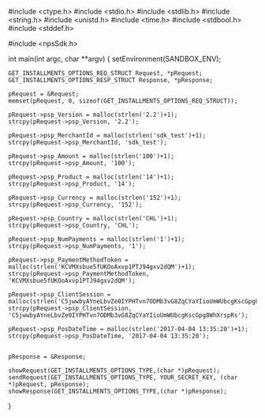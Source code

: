 #include <ctype.h>
#include <stdio.h>
#include <stdlib.h>
#include <string.h>
#include <unistd.h>
#include <time.h>
#include <stdbool.h>
#include <stddef.h>

#include <npsSdk.h>

int main(int argc, char **argv) {
    setEnvironment(SANDBOX_ENV);

    GET_INSTALLMENTS_OPTIONS_REQ_STRUCT Request, *pRequest;
    GET_INSTALLMENTS_OPTIONS_RESP_STRUCT Response, *pResponse;

    pRequest = &Request;
    memset(pRequest, 0, sizeof(GET_INSTALLMENTS_OPTIONS_REQ_STRUCT));

    pRequest->psp_Version = malloc(strlen('2.2')+1);
    strcpy(pRequest->psp_Version, '2.2');

    pRequest->psp_MerchantId = malloc(strlen('sdk_test')+1);
    strcpy(pRequest->psp_MerchantId, 'sdk_test');

    pRequest->psp_Amount = malloc(strlen('100')+1);
    strcpy(pRequest->psp_Amount, '100');

    pRequest->psp_Product = malloc(strlen('14')+1);
    strcpy(pRequest->psp_Product, '14');

    pRequest->psp_Currency = malloc(strlen('152')+1);
    strcpy(pRequest->psp_Currency, '152');

    pRequest->psp_Country = malloc(strlen('CHL')+1);
    strcpy(pRequest->psp_Country, 'CHL');

    pRequest->psp_NumPayments = malloc(strlen('1')+1);
    strcpy(pRequest->psp_NumPayments, '1');

    pRequest->psp_PaymentMethodToken = malloc(strlen('KCVMXsbue5fUKOoAxvp1PTJ94gxv2dQM')+1);
    strcpy(pRequest->psp_PaymentMethodToken, 'KCVMXsbue5fUKOoAxvp1PTJ94gxv2dQM');

    pRequest->psp_ClientSession = malloc(strlen('C5jwwbyAYneLbvZe0IYPHTvn7ODMb3vG8ZqCYaYIioUmWUbcgKscGpg8WhXrspRs')+1);
    strcpy(pRequest->psp_ClientSession, 'C5jwwbyAYneLbvZe0IYPHTvn7ODMb3vG8ZqCYaYIioUmWUbcgKscGpg8WhXrspRs');

    pRequest->psp_PosDateTime = malloc(strlen('2017-04-04 13:35:20')+1);
    strcpy(pRequest->psp_PosDateTime, '2017-04-04 13:35:20');


    pResponse = &Response;

    showRequest(GET_INSTALLMENTS_OPTIONS_TYPE,(char *)pRequest);
    sendRequest(GET_INSTALLMENTS_OPTIONS_TYPE, YOUR_SECRET_KEY, (char *)pRequest, pResponse);
    showResponse(GET_INSTALLMENTS_OPTIONS_TYPE,(char *)pResponse);
}

